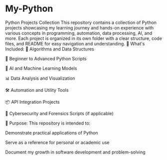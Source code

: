 # My-Python
Python Projects Collection
This repository contains a collection of Python projects showcasing my learning journey and hands-on experience with various concepts in programming, automation, data processing, AI, and more. Each project is organized in its own folder with a clear structure, code files, and README for easy navigation and understanding.
🚀 What's Included:
🧮 Algorithms and Data Structures

🐍 Beginner to Advanced Python Scripts

🤖 AI and Machine Learning Models

📊 Data Analysis and Visualization

🛠️ Automation and Utility Tools

📦 API Integration Projects

🔐 Cybersecurity and Forensics Scripts (if applicable)

📌 Purpose:
This repository is intended to:

Demonstrate practical applications of Python

Serve as a reference for personal or academic use

Document my growth in software development and problem-solving


 
